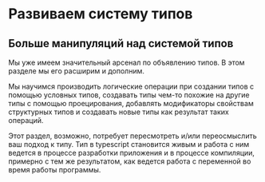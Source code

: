# Развиваем систему типов

## Больше манипуляций над системой типов

Мы уже имеем значительный арсенал по объявлению типов. В этом разделе мы его расширим и дополним.

Мы научимся производить логические операции при создании типов с помощью условных типов, создавать типы чем-то похожие на другие типы с помощью проецирования, добавлять модификаторы свойствам структурных типов и создавать новые типы как результат таких операций.

Этот раздел, возможно, потребует пересмотреть и/или переосмыслить ваш подход к типу. Тип в typescript становится живым и работа с ним ведется в процессе разработки приложения и в процессе компиляции, примерно с тем же результатом, как ведется работа с переменной во время работы программы.
